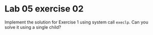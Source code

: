 <!--
vim: tabstop=4 shiftwidth=4
-->
# Lab 05 exercise 02
Implement the solution for Exercise 1 using system call `execlp`. Can you solve it using a single
child?
